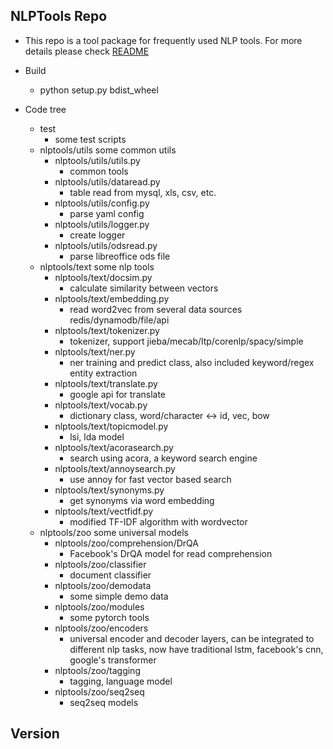 ## NLPTools Repo
* This repo is a tool package for frequently used NLP tools. For more details please check [README](http://www.higgslab.com/wiki/nlptools/index.html)

* Build
    - python setup.py bdist_wheel

* Code tree
    - test
        - some test scripts
    - nlptools/utils
        some common utils
        - nlptools/utils/utils.py
            - common tools
        - nlptools/utils/dataread.py
            - table read from mysql, xls, csv, etc.
        - nlptools/utils/config.py
            - parse yaml config
        - nlptools/utils/logger.py
            - create logger
        - nlptools/utils/odsread.py
            - parse libreoffice ods file
    - nlptools/text
        some nlp tools
         -  nlptools/text/docsim.py
            * calculate similarity between vectors
         -  nlptools/text/embedding.py
            * read word2vec from several data sources redis/dynamodb/file/api
         -  nlptools/text/tokenizer.py
            * tokenizer, support jieba/mecab/ltp/corenlp/spacy/simple
         -  nlptools/text/ner.py
            * ner training and predict class, also included keyword/regex entity extraction 
         -  nlptools/text/translate.py
            * google api for translate
         -  nlptools/text/vocab.py
            * dictionary class, word/character <-> id, vec, bow 
         -  nlptools/text/topicmodel.py
            * lsi, lda model
         -  nlptools/text/acorasearch.py
            * search using acora, a keyword search engine
         -  nlptools/text/annoysearch.py
            * use annoy for fast vector based search
         -  nlptools/text/synonyms.py
            * get synonyms via word embedding
         -  nlptools/text/vectfidf.py
            * modified TF-IDF algorithm with wordvector
    - nlptools/zoo
        some universal models
         -  nlptools/zoo/comprehension/DrQA
            * Facebook's DrQA model for read comprehension
         -  nlptools/zoo/classifier
            * document classifier
         -  nlptools/zoo/demodata
            * some simple demo data
         -  nlptools/zoo/modules
            * some pytorch tools
         -  nlptools/zoo/encoders
            * universal encoder and decoder layers, can be integrated to different nlp tasks, now have traditional lstm, facebook's cnn, google's transformer 
         -  nlptools/zoo/tagging
            * tagging, language model
         -  nlptools/zoo/seq2seq
            * seq2seq models

## Version


